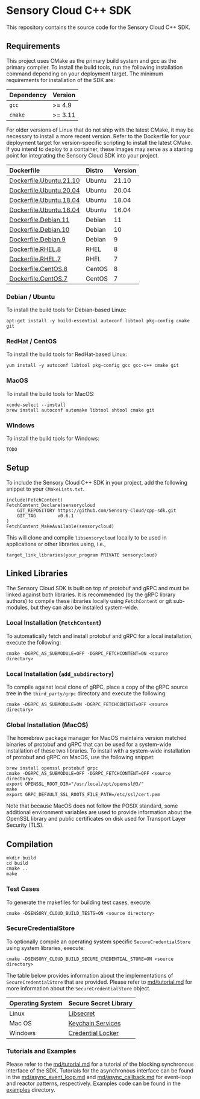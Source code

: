 # Sensory Cloud C++ SDK

This repository contains the source code for the Sensory Cloud C++ SDK.

<!--
# Install libsecret-1 and setup the Keychain for the container
# RUN apt-get install -y libsecret-1-dev
# RUN export $(dbus-launch)
# RUN eval "$(printf '\n' | gnome-keyring-daemon --unlock)"
# RUN eval "$(printf '\n' | /usr/bin/gnome-keyring-daemon --start)"
-->

<!--
```shell
apt-get install -y libsecret-1-dev
export $(dbus-launch)
eval "$(printf '\n' | gnome-keyring-daemon --unlock)"
eval "$(printf '\n' | /usr/bin/gnome-keyring-daemon --start)"
```
-->

<!--
#include <sys/types.h>
#include <sys/stat.h>
#include <unistd.h>

/// @brief Return the home directory for the current user.
///
/// @returns The home directory for the user running the program
///
std::string getHomeDirectory() {
    static constexpr std::size_t MAX_PATH = 1024;
    char homedir[MAX_PATH];
#ifdef _WIN32  // Windows
    snprintf(homedir, MAX_PATH, "%s%s", getenv("HOMEDRIVE"), getenv("HOMEPATH"));
#else  // MacOS or Unix
    snprintf(homedir, MAX_PATH, "%s", getenv("HOME"));
#endif
    return std::string(strdup(homedir));
}

std::string makeSDKDirectory() {
    // Create the home directory for the SDK
    const auto SDK_DIR(getHomeDirectory() + "/.sensorycloud");
    mkdir(SDK_DIR.c_str(), 0755);
    return SDK_DIR;
}
-->

## Requirements

This project uses CMake as the primary build system and gcc as the primary
compiler. To install the build tools, run the following installation command
depending on your deployment target. The minimum requirements for installation
of the SDK are:

| Dependency | Version   |
|:-----------|:----------|
| `gcc`      | >= 4.9    |
| `cmake`    | >= 3.11   |

For older versions of Linux that do not ship with the latest CMake, it may be
necessary to install a more recent version. Refer to the Dockerfile for your
deployment target for version-specific scripting to install the latest CMake.
If you intend to deploy to a container, these images may serve as a starting
point for integrating the Sensory Cloud SDK into your project.

| Dockerfile                                         | Distro    | Version    |
|:---------------------------------------------------|:----------|:-----------|
| [Dockerfile.Ubuntu.21.10](Dockerfile.Ubuntu.21.10) | Ubuntu    | 21.10      |
| [Dockerfile.Ubuntu.20.04](Dockerfile.Ubuntu.20.04) | Ubuntu    | 20.04      |
| [Dockerfile.Ubuntu.18.04](Dockerfile.Ubuntu.18.04) | Ubuntu    | 18.04      |
| [Dockerfile.Ubuntu.16.04](Dockerfile.Ubuntu.16.04) | Ubuntu    | 16.04      |
| [Dockerfile.Debian.11](Dockerfile.Debian.11)       | Debian    | 11         |
| [Dockerfile.Debian.10](Dockerfile.Debian.10)       | Debian    | 10         |
| [Dockerfile.Debian.9](Dockerfile.Debian.9)         | Debian    | 9          |
| [Dockerfile.RHEL.8](Dockerfile.RHEL.8)             | RHEL      | 8          |
| [Dockerfile.RHEL.7](Dockerfile.RHEL.7)             | RHEL      | 7          |
| [Dockerfile.CentOS.8](Dockerfile.CentOS.8)         | CentOS    | 8          |
| [Dockerfile.CentOS.7](Dockerfile.CentOS.7)         | CentOS    | 7          |

### Debian / Ubuntu

To install the build tools for Debian-based Linux:

```shell
apt-get install -y build-essential autoconf libtool pkg-config cmake git
```

### RedHat / CentOS

To install the build tools for RedHat-based Linux:

```shell
yum install -y autoconf libtool pkg-config gcc gcc-c++ cmake git
```

### MacOS

To install the build tools for MacOS:

```shell
xcode-select --install
brew install autoconf automake libtool shtool cmake git
```

### Windows

To install the build tools for Windows:

```shell
TODO
```

## Setup

To include the Sensory Cloud C++ SDK in your project, add the following snippet
to your `CMakeLists.txt`.

```shell
include(FetchContent)
FetchContent_Declare(sensorycloud
    GIT_REPOSITORY https://github.com/Sensory-Cloud/cpp-sdk.git
    GIT_TAG        v0.6.1
)
FetchContent_MakeAvailable(sensorycloud)
```

This will clone and compile `libsensorycloud` locally to be used in
applications or other libraries using, i.e.,

```shell
target_link_libraries(your_program PRIVATE sensorycloud)
```

## Linked Libraries

The Sensory Cloud SDK is built on top of protobuf and gRPC and must be linked
against both libraries. It is recommended (by the gRPC library authors) to
compile these libraries locally using `FetchContent` or git sub-modules, but
they can also be installed system-wide.

### Local Installation (`FetchContent`)

To automatically fetch and install protobuf and gRPC for a local installation,
execute the following:

```shell
cmake -DGRPC_AS_SUBMODULE=OFF -DGRPC_FETCHCONTENT=ON <source directory>
```

### Local Installation (`add_subdirectory`)

To compile against local clone of gRPC, place a copy of the gRPC source tree in
the `third_party/grpc` directory and execute the following:

```shell
cmake -DGRPC_AS_SUBMODULE=ON -DGRPC_FETCHCONTENT=OFF <source directory>
```

### Global Installation (MacOS)

The homebrew package manager for MacOS maintains version matched binaries of
protobuf and gRPC that can be used for a system-wide installation of these two
libraries. To install with a system-wide installation of protobuf and gRPC on
MacOS, use the following snippet:

```shell
brew install openssl protobuf grpc
cmake -DGRPC_AS_SUBMODULE=OFF -DGRPC_FETCHCONTENT=OFF <source directory>
export OPENSSL_ROOT_DIR="/usr/local/opt/openssl@3/"
make
export GRPC_DEFAULT_SSL_ROOTS_FILE_PATH=/etc/ssl/cert.pem
```

Note that because MacOS does not follow the POSIX standard, some additional
environment variables are used to provide information about the OpenSSL library
and public certificates on disk used for Transport Layer Security (TLS).

## Compilation

```shell
mkdir build
cd build
cmake ..
make
```

### Test Cases

To generate the makefiles for building test cases, execute:

```shell
cmake -DSENSORY_CLOUD_BUILD_TESTS=ON <source directory>
```

### SecureCredentialStore

To optionally compile an operating system specific `SecureCredentialStore`
using system libraries, execute:

```shell
cmake -DSENSORY_CLOUD_BUILD_SECURE_CREDENTIAL_STORE=ON <source directory>
```

The table below provides information about the implementations of
`SecureCredentialStore` that are provided. Please refer to
[md/tutorial.md](md/tutorial.md) for more information about the
`SecureCredentialStore` object.

| Operating System  | Secure Secret Library                  |
|:------------------|:---------------------------------------|
| Linux             | [Libsecret][Libsecret]                 |
| Mac OS            | [Keychain Services][Keychain-Services] |
| Windows           | [Credential Locker][Credential-Locker] |

[Keychain-Services]: https://developer.apple.com/documentation/security/keychain_services
[Credential-Locker]: https://docs.microsoft.com/en-us/windows/uwp/security/credential-locker
[Libsecret]: https://wiki.gnome.org/Projects/Libsecret

### Tutorials and Examples

Please refer to the [md/tutorial.md](md/tutorial.md) for a tutorial of the
blocking synchronous interface of the SDK. Tutorials for the asynchronous
interface can be found in the
[md/async_event_loop.md](md/async_event_loop.md) and
[md/async_callback.md](md/async_callback.md) for event-loop and reactor
patterns, respectively. Examples code can be found in the [examples](examples/)
directory.
